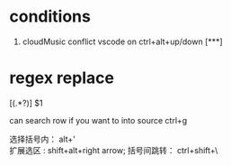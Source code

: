 # conditions

1. cloudMusic conflict vscode  on ctrl+alt+up/down  [***] 


# regex replace   
\[(.*?)\]
$1


 can search row if you want to into source  ctrl+g


 选择括号内： alt+'  
 扩展选区 : shift+alt+right arrow;
 括号间跳转：  ctrl+shift+\